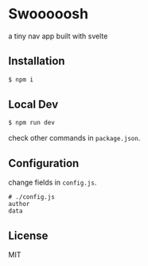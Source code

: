 # Swooooosh

a tiny nav app built with svelte

## Installation
```bash
$ npm i
```

## Local Dev
```bash
$ npm run dev
```

check other commands in `package.json`.

## Configuration
change fields in `config.js`.

```
# ./config.js
author
data
```

## License
MIT
